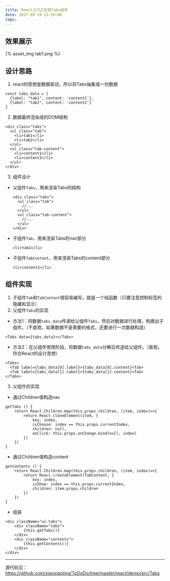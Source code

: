 ```yaml
---
title: React入门之实现Tabs组件
date: 2017-09-19 13:59:06
tags:
---
```

## 效果展示
<div style="width: 250px">
  {% asset_img tab1.png %}
</div>

## 设计思路
1. react的思想是数据驱动，所以将Tabs抽象成一份数据
```
const tabs_data = [
  {label: "tab1", content: 'content1'},
  {label: "tab2", content: 'content2'}
]
```
2. 数据最终渲染成的DOM结构
```
<div class="tabs">
  <ul class="tab">
    <li>tab1</li>
    <li>tab2</li>
  </ul>
  <ul class="tab-content">
    <li>content1</li>
    <li>content2</li>
  </ul>
</div>
```
3. 组件设计
  * 父组件`Tabs`，用来渲染Tabs的结构
    ```
    <div class="tabs">
      <ul class="tab">
        //...
      </ul>
      <ul class="tab-content">
        //...
      </ul>
    </div>
    ```
  * 子组件`Tab`，用来渲染Tabs的nav部分
    ```
    <li>tab1</li>
    ```
  * 子组件`TabContent`，用来渲染Tabs的content部分
    ```
    <li>content1</li>
    ```

## 组件实现
1. 子组件`Tab`和`TabContent`很容易编写，就是一个纯函数（只要注意控制标签的隐藏和显示）
2. 父组件`Tabs`的实现
  * 方法1：将数据`tabs_data`传递给父组件`Tabs`，然后对数据进行处理，构建出子组件。（不直观，如果数据不是需要的格式，还要进行一次数据构造）
  ```
  <Tabs data={tabs_data}></Tabs>
  ```
  * 方法2：在父组件使用阶段，将数据`tabs_data`分解后传送给父组件。（直观，符合React的设计思想）
  ```
  <Tabs>
    <Tab label={tabs_data[0].label}>{tabs_data[0].content}<Tab>
    <Tab label={tabs_data[1].label}>{tabs_data[1].content}<Tab>
  </Tabs>
  ```

3. 父组件的实现
  * 通过Children值构造nav
  ```
  getTabs () {
      return React.Children.map(this.props.children, (item, index)=>{
          return React.cloneElement(item, {
              key: index,
              isChoose: index == this.props.currentIndex,
              children: null,
              onClick: this.props.onChange.bind(null, index)
          })
      })
  }
  ```
  * 通过Children值构造content
  ```
  getContents () {
      return React.Children.map(this.props.children, (item, index)=>{
          return React.createElement(TabContent, {
              key: index,
              isShow: index == this.props.currentIndex,
              children: item.props.children
          })
      })
  }
  ```
  * 组装
  ```
  <div className="ui-tabs">
      <div className="tabs">
          {this.getTabs()}
      </div>
      <div className="contents">
          {this.getContents()}
      </div>
  </div>
  ```
- - -
源代码见：https://github.com/xiaoxiaojing/ToDoDo/tree/master/react/demo/src/Tabs
